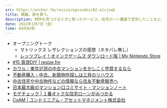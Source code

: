 ```yaml
---
src: https://anchor.fm/resize/episodes/62-e1cjuqk
title: 無職、家を買う。
description: 物件を見つけるときに使ったサービス、住宅ローン審査で苦労したことなど、東京での中古マンション購入事情について話しました。
date: 2022年1月7日（金）
time: 64分02秒
---
```


- オープニングトーク
    - マトリックス レザレクションズの感想（ネタバレ無し）
    - [レッツプレイ！オインクゲームズ ダウンロード版 | My Nintendo Store](https://store-jp.nintendo.com/list/software/70010000042365.html)
- [#15 賃貸DIY | resize.fm](https://resize.fm/ep/15-apartment-diy)
- [カウル｜東京近郊の中古マンションをかしこく売買するなら](https://kawlu.com/market)
- [不動産購入・中古、新築物件探しは三井のリハウス](https://www.rehouse.co.jp/)
- [中古住宅や中古物件などの情報なら住友不動産販売へ](https://www.stepon.co.jp/buy/)
- [日本最大級のマンション口コミサイト - マンションノート](https://www.mansion-note.com/)
- [モゲチェック | １番オトクな住宅ローンがみつかる](https://mogecheck.jp/)
- [CoAM | コンドミニアム・アセットマネジメント株式会社](https://coam.co.jp/)
